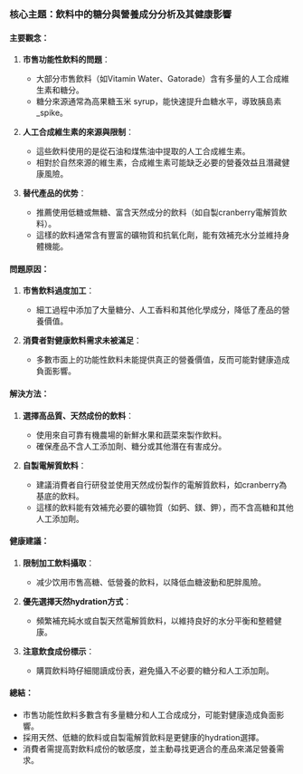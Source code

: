 ### 核心主題：飲料中的糖分與營養成分分析及其健康影響

#### 主要觀念：
1. **市售功能性飲料的問題**：
   - 大部分市售飲料（如Vitamin Water、Gatorade）含有多量的人工合成維生素和糖分。
   - 糖分來源通常為高果糖玉米 syrup，能快速提升血糖水平，導致胰島素_spike。

2. **人工合成維生素的來源與限制**：
   - 這些飲料使用的是從石油和煤焦油中提取的人工合成維生素。
   - 相對於自然來源的維生素，合成維生素可能缺乏必要的營養效益且潛藏健康風險。

3. **替代產品的优势**：
   - 推薦使用低糖或無糖、富含天然成分的飲料（如自製cranberry電解質飲料）。
   - 這樣的飲料通常含有豐富的礦物質和抗氧化劑，能有效補充水分並維持身體機能。

#### 問題原因：
1. **市售飲料過度加工**：
   - 細工過程中添加了大量糖分、人工香料和其他化學成分，降低了產品的營養價值。
   
2. **消費者對健康飲料需求未被滿足**：
   - 多數市面上的功能性飲料未能提供真正的營養價值，反而可能對健康造成負面影響。

#### 解決方法：
1. **選擇高品質、天然成份的飲料**：
   - 使用來自可靠有機農場的新鮮水果和蔬菜來製作飲料。
   - 確保產品不含人工添加劑、糖分或其他潛在有害成分。

2. **自製電解質飲料**：
   - 建議消費者自行研發並使用天然成份製作的電解質飲料，如cranberry為基底的飲料。
   - 這樣的飲料能有效補充必要的礦物質（如鈣、鎂、鉀），而不含高糖和其他人工添加劑。

#### 健康建議：
1. **限制加工飲料攝取**：
   - 减少饮用市售高糖、低營養的飲料，以降低血糖波動和肥胖風險。
   
2. **優先選擇天然hydration方式**：
   - 頻繁補充純水或自製天然電解質飲料，以維持良好的水分平衡和整體健康。

3. **注意飲食成份標示**：
   - 購買飲料時仔細閱讀成份表，避免攝入不必要的糖分和人工添加劑。

#### 總結：
- 市售功能性飲料多數含有多量糖分和人工合成成分，可能對健康造成負面影響。
- 採用天然、低糖的飲料或自製電解質飲料是更健康的hydration選擇。
- 消費者需提高對飲料成份的敏感度，並主動尋找更適合的產品來滿足營養需求。